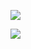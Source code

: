 ![](https://pic.superbed.cn/item/5da47105451253d178883228.jpg)

![](https://pic.superbed.cn/item/5e05c70576085c3289bc77e2.jpg)







